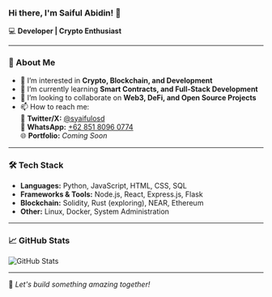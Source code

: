 ### Hi there, I'm Saiful Abidin! 👋

💻 **Developer | Crypto Enthusiast**  

---

### 🚀 About Me
- 👀 I’m interested in **Crypto, Blockchain, and Development**
- 🌱 I’m currently learning **Smart Contracts, and Full-Stack Development**
- 💞️ I’m looking to collaborate on **Web3, DeFi, and Open Source Projects**
- 📫 How to reach me:  
  📩 **Twitter/X:** [@syaifulosd](https://twitter.com/syaifulosd)  
  📱 **WhatsApp:** [+62 851 8096 0774](https://wa.me/6285180960774)  
  🌐 **Portfolio:** *Coming Soon*

---

### 🛠 Tech Stack
- **Languages:** Python, JavaScript, HTML, CSS, SQL
- **Frameworks & Tools:** Node.js, React, Express.js, Flask
- **Blockchain:** Solidity, Rust (exploring), NEAR, Ethereum
- **Other:** Linux, Docker, System Administration

---

### 📈 GitHub Stats
![GitHub Stats](https://github-readme-stats.vercel.app/api?username=saifulabidin&show_icons=true&theme=radical)

---

🚀 *Let's build something amazing together!*
